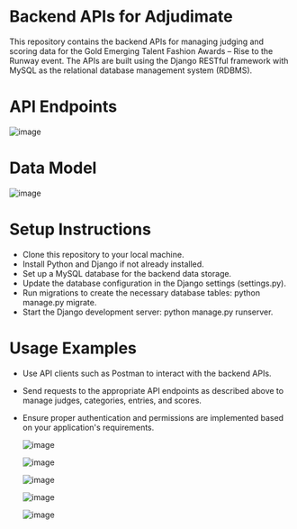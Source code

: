 # Backend APIs for Adjudimate
This repository contains the backend APIs for managing judging and scoring data for the Gold Emerging Talent Fashion Awards – Rise to the Runway event. The APIs are built using the Django RESTful framework with MySQL as the relational database management system (RDBMS).

# API Endpoints

 ![image](https://github.com/YunChen2023/Adjudimate/assets/143974178/da5a7884-88fc-4af7-95f5-ae3e3cd614ee)

# Data Model

 ![image](https://github.com/YunChen2023/Adjudimate/assets/143974178/297f29f8-65d1-4e59-901c-7d02ac34eca7)


# Setup Instructions
* Clone this repository to your local machine.
* Install Python and Django if not already installed.
* Set up a MySQL database for the backend data storage.
* Update the database configuration in the Django settings (settings.py).
* Run migrations to create the necessary database tables: python manage.py migrate.
* Start the Django development server: python manage.py runserver.

# Usage Examples
* Use API clients such as Postman to interact with the backend APIs.
* Send requests to the appropriate API endpoints as described above to manage judges, categories, entries, and scores.
* Ensure proper authentication and permissions are implemented based on your application's requirements.

  ![image](https://github.com/YunChen2023/Adjudimate/assets/143974178/8e45140c-0dec-4803-84c2-f6c901359075)

  ![image](https://github.com/YunChen2023/Adjudimate/assets/143974178/630603ad-398b-4388-861a-c6ab9dd1680b)

  ![image](https://github.com/YunChen2023/Adjudimate/assets/143974178/df1adb21-8a7e-4427-a554-6c5694fb0713)

  ![image](https://github.com/YunChen2023/Adjudimate/assets/143974178/e1322f54-8802-41c1-9f67-fda01232caeb)

  ![image](https://github.com/YunChen2023/Adjudimate/assets/143974178/06c0e19c-2d62-47e0-b8a7-60d1b8ae7d44)







